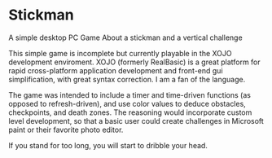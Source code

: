 # Stickman
A simple desktop PC Game About a stickman and a vertical challenge

This simple game is incomplete but currently playable in the XOJO development enviroment.  XOJO (formerly RealBasic) is a great platform for rapid cross-platform application development and front-end gui simplification, with great syntax correction.  I am a fan of the language.

The game was intended to include a timer and time-driven functions (as opposed to refresh-driven), and use color values to deduce obstacles, checkpoints, and death zones.  The reasoning would incorporate custom level development, so that a basic user could create challenges in Microsoft paint or their favorite photo editor.

If you stand for too long, you will start to dribble your head.
